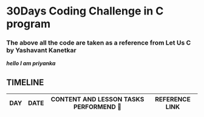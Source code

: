 # 30Days  Coding Challenge in C program
### The above all the code are taken as a reference from Let Us C by Yashavant Kanetkar
***hello I am priyanka*** 

## TIMELINE
|   DAY   |   DATE   |           CONTENT AND LESSON TASKS PERFORMEND :steam_locomotive:           |           REFERENCE LINK          |
|---------|----------|----------------------------------------------------------------------------|-----------------------------------|
